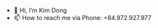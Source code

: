 - 👋 Hi, I’m Kim Dong
- 📫 How to reach me via Phone: +84.972.927.977

<!---
kdong212/kdong212 is a ✨ special ✨ repository because its `README.md` (this file) appears on your GitHub profile.
You can click the Preview link to take a look at your changes.
--->
